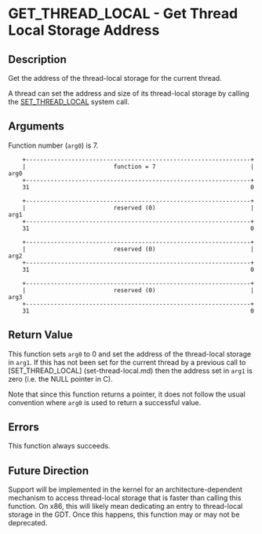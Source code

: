 # GET_THREAD_LOCAL - Get Thread Local Storage Address

## Description

Get the address of the thread-local storage for the current thread.

A thread can set the address and size of its thread-local storage by calling the
[SET_THREAD_LOCAL](set-thread-local.md) system call.

## Arguments

Function number (`arg0`) is 7.

```
    +----------------------------------------------------------------+
    |                         function = 7                           |  arg0
    +----------------------------------------------------------------+
    31                                                               0
    
    +----------------------------------------------------------------+
    |                         reserved (0)                           |  arg1
    +----------------------------------------------------------------+
    31                                                               0

    +----------------------------------------------------------------+
    |                         reserved (0)                           |  arg2
    +----------------------------------------------------------------+
    31                                                               0

    +----------------------------------------------------------------+
    |                         reserved (0)                           |  arg3
    +----------------------------------------------------------------+
    31                                                               0
```

## Return Value

This function sets `arg0` to 0 and set the address of the thread-local storage
in `arg1`. If this has not been set for the current thread by a previous call
to [SET_THREAD_LOCAL] (set-thread-local.md) then the address set in `arg1` is
zero (i.e. the NULL pointer in C).

Note that since this function returns a pointer, it does not follow the usual
convention where `arg0` is used to return a successful value.

## Errors

This function always succeeds.

## Future Direction

Support will be implemented in the kernel for an architecture-dependent
mechanism to access thread-local storage that is faster than calling this
function. On x86, this will likely mean dedicating an entry to thread-local
storage in the GDT. Once this happens, this function may or may not be
deprecated.
